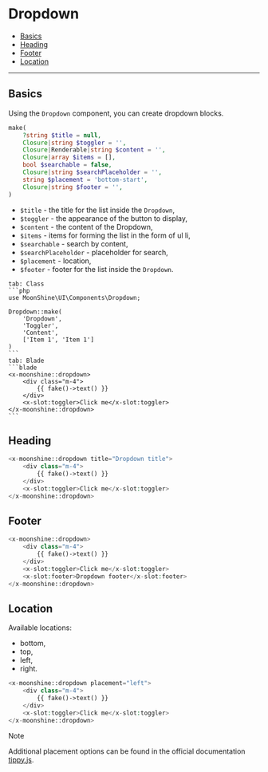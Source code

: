 # Dropdown

- [Basics](#basics)
- [Heading](#heading)
- [Footer](#footer)
- [Location](#location)

---

<a name="basics"></a>
## Basics

Using the `Dropdown` component, you can create dropdown blocks.

```php
make(
    ?string $title = null,
    Closure|string $toggler = '',
    Closure|Renderable|string $content = '',
    Closure|array $items = [],
    bool $searchable = false,
    Closure|string $searchPlaceholder = '',
    string $placement = 'bottom-start',
    Closure|string $footer = '',
)
```

- `$title` - the title for the list inside the `Dropdown`,
- `$toggler` - the appearance of the button to display,
- `$content` - the content of the Dropdown,
- `$items` - items for forming the list in the form of ul li,
- `$searchable` - search by content,
- `$searchPlaceholder` - placeholder for search,
- `$placement` - location,
- `$footer` - footer for the list inside the `Dropdown`.

~~~tabs
tab: Class
```php
use MoonShine\UI\Components\Dropdown;

Dropdown::make(
    'Dropdown',
    'Toggler',
    'Content',
    ['Item 1', 'Item 1']
)
```
tab: Blade
```blade
<x-moonshine::dropdown>
    <div class="m-4">
        {{ fake()->text() }}
    </div>
    <x-slot:toggler>Click me</x-slot:toggler>
</x-moonshine::dropdown>
```
~~~

<a name="heading"></a>
## Heading

```php
<x-moonshine::dropdown title="Dropdown title">
    <div class="m-4">
        {{ fake()->text() }}
    </div>
    <x-slot:toggler>Click me</x-slot:toggler>
</x-moonshine::dropdown>
```

<a name="footer"></a>
## Footer

```php
<x-moonshine::dropdown>
    <div class="m-4">
        {{ fake()->text() }}
    </div>
    <x-slot:toggler>Click me</x-slot:toggler>
    <x-slot:footer>Dropdown footer</x-slot:footer>
</x-moonshine::dropdown>
```

<a name="location"></a>
## Location

Available locations:

- bottom,
- top,
- left,
- right.

```php
<x-moonshine::dropdown placement="left">
    <div class="m-4">
        {{ fake()->text() }}
    </div>
    <x-slot:toggler>Click me</x-slot:toggler>
</x-moonshine::dropdown>
```

> [!NOTE]
> Additional placement options can be found in the official documentation [tippy.js](https://atomiks.github.io/tippyjs/v6/all-props/#placement).
